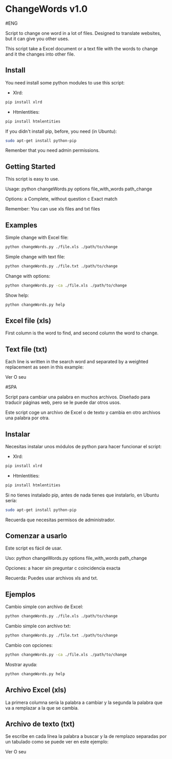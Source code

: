 # ChangeWords v1.0

#ENG

Script to change one word in a lot of files.
Designed to translate websites, but it can give you other uses.

This script take a Excel document or a text file with the words to change and it the changes into other file.

## Install
You need install some python modules to use this script:

* Xlrd:
```bash
pip install xlrd
```

* Htmlentities:
```bash
pip install htmlentities
```

If you didn't install pip, before, you need (in Ubuntu):
```bash
sudo apt-get install python-pip
```

Remenber that you need admin permissions.
   
## Getting Started
This script is easy to use.

Usage:
	python changeWords.py options file_with_words path_change

Options:
	a	Complete, without question
	c	Exact match

Remember: You can use xls files and txt files

## Examples

Simple change with Excel file:

```bash
python changeWords.py ./file.xls ./path/to/change
```


Simple change with text file:

```bash
python changeWords.py ./file.txt ./path/to/change
```

Change with options:

```bash
python changeWords.py -ca ./file.xls ./path/to/change
```

Show help:

```bash
python changeWords.py help
```

## Excel file (xls)

First column is the word to find, and second column the word to change.

## Text file (txt)

Each line is written in the search word and separated by a weighted replacement as seen in this example:

Ver	O seu

#SPA

Script para cambiar una palabra en muchos archivos.
Diseñado para traducir páginas web, pero se le puede dar otros usos.

Este script coge un archivo de Excel o de texto y cambia en otro archivos una palabra por otra.

## Instalar
Necesitas instalar unos módulos de python para hacer funcionar el script:

* Xlrd:
```bash
pip install xlrd
```

* Htmlentities:
```bash
pip install htmlentities
```

Si no tienes instalado pip, antes de nada tienes que instalarlo, en Ubuntu sería:
```bash
sudo apt-get install python-pip
```

Recuerda que necesitas permisos de administrador.
   
## Comenzar a usarlo
Este script es fácil de usar.

Uso:
	python changeWords.py options file_with_words path_change

Opciones:
	a	hacer sin preguntar
	c	coincidencia exacta

Recuerda: Puedes usar archivos xls and txt.

## Ejemplos

Cambio simple con archivo de Excel:

```bash
python changeWords.py ./file.xls ./path/to/change
```


Cambio simple con archivo txt:

```bash
python changeWords.py ./file.txt ./path/to/change
```

Cambio con opciones:

```bash
python changeWords.py -ca ./file.xls ./path/to/change
```

Mostrar ayuda:

```bash
python changeWords.py help
```

## Archivo Excel (xls)

La primera columna sería la palabra a cambiar y la segunda la palabra que va a remplazar a la que se cambia.

## Archivo de texto (txt)

Se escribe en cada línea la palabra a buscar y la de remplazo separadas por un tabulado como se puede ver en este ejemplo:

Ver	O seu

